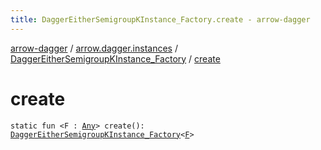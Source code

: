 ```yaml
---
title: DaggerEitherSemigroupKInstance_Factory.create - arrow-dagger
---
```


[arrow-dagger](../../index.html) / [arrow.dagger.instances](../index.html) / [DaggerEitherSemigroupKInstance_Factory](index.html) / [create](./create.html)

# create

`static fun <F : `[`Any`](https://kotlinlang.org/api/latest/jvm/stdlib/kotlin/-any/index.html)`> create(): `[`DaggerEitherSemigroupKInstance_Factory`](index.html)`<`[`F`](create.html#F)`>`